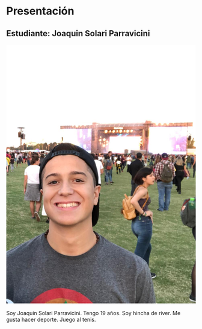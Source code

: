 # Presentación
## Estudiante: Joaquin Solari Parravicini
![mi foto](fotomia.jpeg)

Soy Joaquin Solari Parravicini. Tengo 19 años. Soy hincha de river. Me gusta hacer deporte. Juego al tenis.
